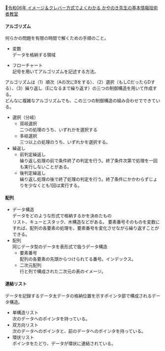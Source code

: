 
📖[令和06年 イメージ＆クレバー方式でよくわかる かやのき先生の基本情報技術者教室](https://gihyo.jp/book/2023/978-4-297-13827-1)

#### アルゴリズム

何らかの問題を有限の時間で解くための手順のこと。

- 変数  
  データを格納する領域

- フローチャート  
  記号を用いてアルゴリズムを記述する方法。

アルゴリズムは（1）順次（Aの次にBをする）、（2）選択（もしCだったらDする）、（3）繰り返し（Eになるまで繰り返す）の三つの制御構造を用いて作成する。  
どんなに複雑なアルゴリズムでも、この三つの制御構造の組み合わせでできている。
- 選択（分岐）  
  - 双岐選択  
    二つの処理のうち、いずれかを選択する
  - 多岐選択  
    三つ以上の処理のうち、いずれかを選択する。
- 繰返し
  - 前判定繰返し  
    繰り返し処理の前で条件終了の判定を行う。終了条件次第で処理を一回も実行しないことがある。
  - 後判定繰返し  
    繰り返し処理の後で終了処理の判定を行う。終了条件にかかわらずじょりを少なくとも1回は実行する。

#### 配列

- データ構造  
  データをどのような形式で格納するかを決めたもの  
  リスト、キューとスタック、木構造などがある。
  要素番号そのものを変数にすれば、配列の各要素の処理を、要素番号を変化させながら繰り返すことができる。
- 配列  
  同じデータ型のデータを表形式で扱うデータ構造
  - 要素番号  
    配列の各要素の先頭からつけられてる番号。インデックス。
  - 二次元配列  
    行と列で構成された二次元の表のイメージ。

#### 連結リスト

データを記録するデータ太データの格納位置を示すポインタ部で構成されるデータ構造。
- 単構造リスト  
  次のデータへのポインタを持っている。
- 双方向リスト  
  次のデータへのポインタと、前のデータへのポインタを持っている。
- 環状リスト  
  ポインタをたどり、データが環状に連結されている。
